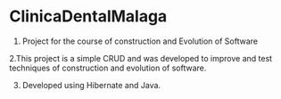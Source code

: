 # ClinicaDentalMalaga

1. Project for the course of construction and Evolution of Software

2.This project is a simple CRUD and was developed to improve and test techniques of construction and evolution of software.

3. Developed using Hibernate and Java.



